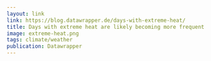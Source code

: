 ```yaml
---
layout: link
link: https://blog.datawrapper.de/days-with-extreme-heat/
title: Days with extreme heat are likely becoming more frequent
image: extreme-heat.png
tags: climate/weather
publication: Datawrapper
---
```

